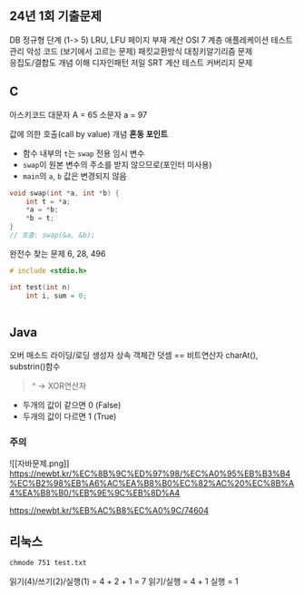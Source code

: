 ## 24년 1회 기출문제
DB 정규형 단계 (1-> 5)
LRU, LFU 페이지 부재 계산
OSI 7 계층
애플레케이션 테스트 관리
악성 코드 (보기에서 고르는 문제)
패킷교환방식
대칭키알기리즘 문제  
응집도/결합도 개념 이해
디자인패턴 저일
SRT 계산
 테스트 커버리지 문제

 


## C
아스키코드
대문자 A = 65
소문자 a = 97

값에 의한 호출(call by value) 개념
**혼동 포인트**
- 함수 내부의 `t`는 `swap` 전용 임시 변수
- `swap`이 원본 변수의 주소를 받지 않으므로(포인터 미사용)    
- `main`의 `a`, `b` 값은 변경되지 않음
```c
void swap(int *a, int *b) {
    int t = *a;
    *a = *b;
    *b = t;
}
// 호출: swap(&a, &b);
```

완전수 찾는 문제
6, 28, 496
```c
# include <stdio.h>

int test(int n)
	int i, sum = 0;
	
```

## Java
오버 매소드 라이딩/로딩
생성자
상속
객체간 덧셈 ==
비트연산자 
charAt(), substrin()함수

>^ 
-> XOR연산자 
- 두개의 값이 같으면 0 (False)
- 두개의 값이 다르면 1 (True)
### 주의
![[자바문제.png]]
https://newbt.kr/%EC%8B%9C%ED%97%98/%EC%A0%95%EB%B3%B4%EC%B2%98%EB%A6%AC%EA%B8%B0%EC%82%AC%20%EC%8B%A4%EA%B8%B0/%EB%9E%9C%EB%8D%A4

https://newbt.kr/%EB%AC%B8%EC%A0%9C/74604

## 리눅스
```bash
chmode 751 test.txt
```
읽기(4)/쓰기(2)/실행(1) = 4 + 2 + 1 = 7
읽기/실행 = 4 + 1
실행 = 1


